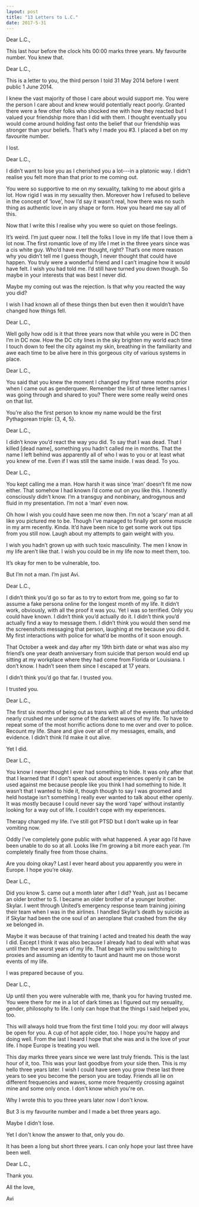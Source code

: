 ```yaml
---
layout: post
title: "13 Letters to L.C."
date: 2017-5-31
---
```


Dear L.C.,
 
This last hour before the clock hits 00:00 marks three years. My favourite number. You knew that.
 
Dear L.C.,
 
This is a letter to you, the third person I told 31 May 2014 before I went public 1 June 2014. 
 
I knew the vast majority of those I care about would support me. You were the person I care about and knew would potentially react poorly. Granted there were a few other folks who shocked me with how they reacted but I valued your friendship more than I did with them. I thought eventually you would come around holding fast onto the belief that our friendship was stronger than your beliefs. That’s why I made you #3. I placed a bet on my favourite number.
 
I lost.
 
Dear L.C.,
 
I didn’t want to lose you as I cherished you a lot---in a platonic way. I didn’t realise you felt more than that prior to me coming out. 
 
You were so supportive to me on my sexuality, talking to me about girls a lot. How rigid I was in my sexuality then. Moreover how I refused to believe in the concept of ‘love’, how I’d say it wasn’t real, how there was no such thing as authentic love in any shape or form. How you heard me say all of this.
 
Now that I write this I realise why you were so quiet on those feelings.
 
It’s weird. I’m just queer now. I tell the folks I love in my life that I love them a lot now. The first romantic love of my life I met in the three years since was a cis white guy. Who’d have ever thought, right? That’s one more reason why you didn’t tell me I guess though, I never thought that could have happen. You truly were a wonderful friend and I can’t imagine how it would have felt. I wish you had told me. I’d still have turned you down though. So maybe in your interests that was best I never did.
 
Maybe my coming out was the rejection. Is that why you reacted the way you did?
 
I wish I had known all of these things then but even then it wouldn’t have changed how things fell.
 
Dear L.C.,
 
Well golly how odd is it that three years now that while you were in DC then I’m in DC now. How the DC city lines in the sky brighten my world each time I touch down to feel the city against my skin, breathing in the familiarity and awe each time to be alive here in this gorgeous city of various systems in place.
 
Dear L.C.,
 
You said that you knew the moment I changed my first name months prior when I came out as genderqueer. Remember the list of three letter names I was going through and shared to you? There were some really weird ones on that list.

You’re also the first person to know my name would be the first Pythagorean triple: {3, 4, 5}.
 
Dear L.C.,
 
I didn’t know you’d react the way you did. To say that I was dead. That I killed [dead name], something you hadn’t called me in months. That the name I left behind was apparently all of who I was to you or at least what you knew of me. Even if I was still the same inside. I was dead. To you.
 
Dear L.C.,
 
You kept calling me a man. How harsh it was since ‘man’ doesn’t fit me now either. That somehow I had known I’d come out on you like this. I honestly consciously didn’t know. I’m a transguy and nonbinary, androgynous and fluid in my presentation. I’m not a ‘man’ even now. 
 
Oh how I wish you could have seen me now then. I’m not a ‘scary’ man at all like you pictured me to be. Though I’ve managed to finally get some muscle in my arm recently. Kinda. It’d have been nice to get some work out tips from you still now. Laugh about my attempts to gain weight with you.
 
I wish you hadn’t grown up with such toxic masculinity. The men I know in my life aren’t like that. I wish you could be in my life now to meet them, too.
 
It’s okay for men to be vulnerable, too.
 
But I’m not a man. I’m just Avi.
 
Dear L.C.,
 
I didn’t think you’d go so far as to try to extort from me, going so far to assume a fake persona online for the longest month of my life. It didn’t work, obviously, with all the proof it was you. Yet I was so terrified. Only you could have known. I didn’t think you’d actually do it. I didn’t think you’d actually find a way to message them. I didn’t think you would then send me the screenshots messaging that person, laughing at me because you did it. My first interactions with police for what’d be months of it soon enough. 
 
That October a week and day after my 19th birth date or what was also my friend’s one year death anniversary from suicide that person would end up sitting at my workplace where they had come from Florida or Louisiana. I don’t know. I hadn’t seen them since I escaped at 17 years.
 
I didn’t think you’d go that far. I trusted you.

I trusted you.
 
Dear L.C.,
 
The first six months of being out as trans with all of the events that unfolded nearly crushed me under some of the darkest waves of my life. To have to repeat some of the most horrific actions done to me over and over to police. Recount my life. Share and give over all of my messages, emails, and evidence. I didn’t think I’d make it out alive.
 
Yet I did.
 
Dear L.C.,
 
You know I never thought I ever had something to hide. It was only after that that I learned that if I don’t speak out about experiences openly it can be used against me because people like you think I had something to hide. It wasn’t that I wanted to hide it, though though to say I was groomed and held hostage isn’t something I really ever wanted to talk about either openly. It was mostly because I could never say the word ‘rape’ without instantly looking for a way out of life. I couldn’t cope with my experiences.
 
Therapy changed my life. I’ve still got PTSD but I don’t wake up in fear vomiting now.
 
Oddly I’ve completely gone public with what happened. A year ago I’d have been unable to do so at all. Looks like I’m growing a bit more each year. I’m completely finally free from those chains.
 
Are you doing okay? Last I ever heard about you apparently you were in Europe. I hope you’re okay.
 
Dear L.C.,
 
Did you know S. came out a month later after I did? Yeah, just as I became an older brother to S. I became an older brother of a younger brother. Skylar. I went through United’s emergency response team training joining their team when I was in the airlines. I handled Skylar’s death by suicide as if Skylar had been the one soul of an aeroplane that crashed from the sky xe belonged in.
 
Maybe it was because of that training I acted and treated his death the way I did. Except I think it was also because I already had to deal with what was until then the worst years of my life. That began with you switching to proxies and assuming an identity to taunt and haunt me on those worst events of my life.
 
I was prepared because of you.
 
Dear L.C.,
 
Up until then you were vulnerable with me, thank you for having trusted me. You were there for me in a lot of dark times as I figured out my sexuality, gender, philosophy to life. I only can hope that the things I said helped you, too.
 
This will always hold true from the first time I told you: my door will always be open for you. A cup of hot apple cider, too. I hope you’re happy and doing well. From the last I heard I hope that she was and is the love of your life. I hope Europe is treating you well.
 
This day marks three years since we were last truly friends. This is the last hour of it, too. This was your last goodbye from your side then. This is my hello three years later. I wish I could have seen you grow these last three years to see you become the person you are today. Friends all lie on different frequencies and waves, some more frequently crossing against mine and some only once. I don't know which you're on.

Why I wrote this to you three years later now I don't know.

But 3 is my favourite number and I made a bet three years ago. 

Maybe I didn't lose.

Yet I don't know the answer to that, only you do.

It has been a long but short three years. I can only hope your last three have been well.
 
Dear L.C.,
 
Thank you.
 
All the love,

Avi
